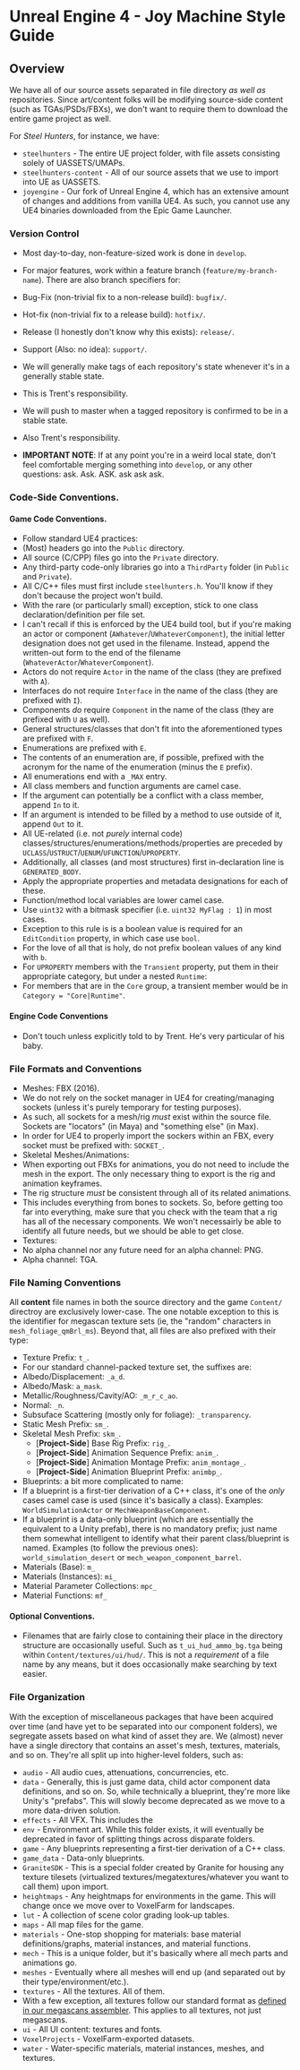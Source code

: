 # Unreal Engine 4 - Joy Machine Style Guide

## Overview
We have all of our source assets separated in file directory *as well as* repositories. Since art/content folks will be modifying source-side content (such as TGAs/PSDs/FBXs), we don't want to require them to download the entire game project as well.

For *Steel Hunters*, for instance, we have: 
* `steelhunters` - The entire UE project folder, with file assets consisting solely of UASSETS/UMAPs.
* `steelhunters-content` - All of our source assets that we use to import into UE as UASSETS.
* `joyengine` - Our fork of Unreal Engine 4, which has an extensive amount of changes and additions from vanilla UE4. As such, you cannot use any UE4 binaries downloaded from the Epic Game Launcher.

### Version Control
* Most day-to-day, non-feature-sized work is done in `develop`.
* For major features, work within a feature branch (`feature/my-branch-name`). There are also branch specifiers for:
 * Bug-Fix (non-trivial fix to a non-release build): `bugfix/`.
 * Hot-fix (non-trivial fix to a release build): `hotfix/`.
 * Release (I honestly don't know why this exists): `release/`.
 * Support (Also: no idea): `support/`.
* We will generally make tags of each repository's state whenever it's in a generally stable state. 
 * This is Trent's responsibility.
* We will push to master when a tagged repository is confirmed to be in a stable state.
 * Also Trent's responsibility.
 
* **IMPORTANT NOTE**: If at any point you're in a weird local state, don't feel comfortable merging something into `develop`, or any other questions: ask. Ask. ASK. ask ask ask. 

### Code-Side Conventions.

#### Game Code Conventions.
* Follow standard UE4 practices: 
 * (Most) headers go into the `Public` directory.
 * All source (C/CPP) files go into the `Private` directory.
* Any third-party code-only libraries go into a `ThirdParty` folder (in `Public` and `Private`).
* All C/C++ files must first include `steelhunters.h`. You'll know if they don't because the project won't build.
* With the rare (or particularly small) exception, stick to one class declaration/definition per file set. 
* I can't recall if this is enforced by the UE4 build tool, but if you're making an actor or component (`AWhatever`/`UWhateverComponent`), the initial letter designation does not get used in the filename. Instead, append the written-out form to the end of the filename (`WhateverActor`/`WhateverComponent`). 
 * Actors do not require `Actor` in the name of the class (they are prefixed with `A`).
 * Interfaces do not require `Interface` in the name of the class (they are prefixed with `I`).
 * Components _do_ require `Component` in the name of the class (they are prefixed with `U` as well).
 * General structures/classes that don't fit into the aforementioned types are prefixed with `F`.
 * Enumerations are prefixed with `E`.
  * The contents of an enumeration are, if possible, prefixed with the acronym for the name of the enumeration (minus the `E` prefix).
  * All enumerations end with a `_MAX` entry.
* All class members and function arguments are camel case.
 * If the argument can potentially be a conflict with a class member, append `In` to it.
 * If an argument is intended to be filled by a method to use outside of it, append `Out` to it.
* All UE-related (i.e. not _purely_ internal code) classes/structures/enumerations/methods/properties are preceded by `UCLASS`/`USTRUCT`/`UENUM`/`UFUNCTION`/`UPROPERTY`.
 * Additionally, all classes (and most structures) first in-declaration line is `GENERATED_BODY`.
 * Apply the appropriate properties and metadata designations for each of these.
* Function/method local variables are lower camel case.
* Use `uint32` with a bitmask specifier (i.e. `uint32 MyFlag : 1`) in most cases. 
 * Exception to this rule is is a boolean value is required for an `EditCondition` property, in which case use `bool`. 
 * For the love of all that is holy, do not prefix boolean values of any kind with `b`. 
* For `UPROPERTY` members with the `Transient` property, put them in their appropriate category, but under a nested `Runtime`:
 * For members that are in the `Core` group, a transient member would be in `Category = "Core|Runtime"`.

#### Engine Code Conventions
* Don't touch unless explicitly told to by Trent. He's very particular of his baby.

### File Formats and Conventions
* Meshes: FBX (2016).
 * We do not rely on the socket manager in UE4 for creating/managing sockets (unless it's purely temporary for testing purposes).
  * As such, all sockets for a mesh/rig _must_ exist within the source file. Sockets are "locators" (in Maya) and "something else" (in Max). 
  * In order for UE4 to properly import the sockers within an FBX, every socket must be prefixed with: `SOCKET_`.
 * Skeletal Meshes/Animations:
  * When exporting out FBXs for animations, you do not need to include the mesh in the export. The only necessary thing to export is the rig and animation keyframes.
  * The rig structure _must_ be consistent through all of its related animations.
   * This includes everything from bones to sockets. So, before getting too far into everything, make sure that you check with the team that a rig has all of the necessary components. We won't necessairly be able to identify all future needs, but we should be able to get close.
* Textures:
 * No alpha channel nor any future need for an alpha channel: PNG.
 * Alpha channel: TGA.

### File Naming Conventions
All **content** file names in both the source directory and the game `Content/` directroy are exclusively lower-case. The one notable exception to this is the identifier for megascan texture sets (ie, the "random" characters in `mesh_foliage_qmBrl_ms`). Beyond that, all files are also prefixed with their type:
* Texture Prefix: `t_`.
 * For our standard channel-packed texture set, the suffixes are:
  * Albedo/Displacement: `_a_d`.
  * Albedo/Mask: `a_mask`.
  * Metallic/Roughness/Cavity/AO: `_m_r_c_ao`.
  * Normal: `_n`.
  * Subsuface Scattering (mostly only for foliage): `_transparency`.
* Static Mesh Prefix: `sm_`.
* Skeletal Mesh Prefix: `skm_`.
   - [**Project-Side**] Base Rig Prefix: `rig_`.
   - [**Project-Side**] Animation Sequence Prefix: `anim_`.
   - [**Project-Side**] Animation Montage Prefix: `anim_montage_`.
   - [**Project-Side**] Animation Blueprint Prefix: `animbp_`.
* Blueprints: a bit more complicated to name:
 * If a blueprint is a first-tier derivation of a C++ class, it's one of the _only_ cases camel case is used (since it's basically a class). Examples: `WorldSimulationActor` or `MechWeaponBaseComponent`.
 * If a blueprint is a data-only blueprint (which are essentially the equivalent to a Unity prefab), there is no mandatory prefix; just name them somewhat intelligent to identify what their parent class/blueprint is named. Examples (to follow the previous ones): `world_simulation_desert` or `mech_weapon_component_barrel`.
* Materials (Base): `m_`
* Materials (Instances): `mi_`
* Material Parameter Collections: `mpc_`
* Material Functions: `mf_`

#### Optional Conventions.
- Filenames that are fairly close to containing their place in the directory structure are occasionally useful. Such as `t_ui_hud_ammo_bg.tga` being within `Content/textures/ui/hud/`. This is not a *requirement* of a file name by any means, but it does occasionally make searching by text easier.

### File Organization
With the exception of miscellaneous packages that have been acquired over time (and have yet to be separated into our component folders), we segregate assets based on what kind of asset they are. We (almost) never have a single directory that contains an asset's mesh, textures, materials, and so on. They're all split up into higher-level folders, such as:
* `audio` - All audio cues, attenuations, concurrencies, etc.
* `data` - Generally, this is just game data, child actor component data definitions, and so on. So, while technically a blueprint, they're more like Unity's "prefabs". This will slowly become deprecated as we move to a more data-driven solution.
* `effects` - All VFX. This includes the 
* `env` - Environment art. While this folder exists, it will eventually be deprecated in favor of splitting things across disparate folders.
* `game` - Any blueprints representing a first-tier derivation of a C++ class.
* `game_data` - Data-only blueprints.
* `GraniteSDK` - This is a special folder created by Granite for housing any texture tilesets (virtualized textures/megatextures/whatever you want to call them) upon import.
* `heightmaps` - Any heightmaps for environments in the game. This will change once we move over to VoxelFarm for landscapes.
* `lut` - A collection of scene color grading look-up tables.
* `maps` - All map files for the game.
* `materials` - One-stop shopping for materials: base material definitions/graphs, material instances, and material functions.
* `mech` - This is a unique folder, but it's basically where all mech parts and animations go.
* `meshes` - Eventually where all meshes will end up (and separated out by their type/environment/etc.).
* `textures` - All the textures. All of them.
 * With a few exception, all textures follow our standard format as [defined in our megascans assembler](https://github.com/joymachinegames/joymachine-public/tree/master/tools/megascan-assembler). This applies to all textures, not just megascans.
* `ui` - All UI content: textures and fonts. 
* `VoxelProjects` - VoxelFarm-exported datasets.
* `water` - Water-specific materials, material instances, meshes, and textures.
